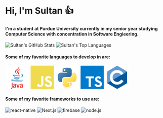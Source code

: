 <!--
**suahmadi/suahmadi** is a ✨ _special_ ✨ repository because its `README.md` (this file) appears on your GitHub profile.
-->

# Hi, I'm Sultan :thumbsup:

#### I'm a student at Purdue University currently in my senior year studying Computer Science with concentration in Software Engieering. 


![Sultan's GitHub Stats](https://github-readme-stats.vercel.app/api/?username=suahmadi&show_icons=true&theme=tokyonight)
![Sultan's Top Languages](https://github-readme-stats.vercel.app/api/top-langs/?username=suahmadi&theme=tokyonight&langs_count=10&hide=css,html,scss,less,makefile,tci)

#### Some of my favorite languages to develop in are:

<p align="left">
 <img src="https://raw.githubusercontent.com/devicons/devicon/master/icons/java/java-original-wordmark.svg" alt="java" width="75" height="75"/></img>
 <img src="https://raw.githubusercontent.com/devicons/devicon/master/icons/javascript/javascript-plain.svg" alt="js" width="75" height="75"/></img>
 <img src="https://raw.githubusercontent.com/devicons/devicon/master/icons/python/python-original.svg" alt="python" width="75" height="75"/></img>
 <img src="https://raw.githubusercontent.com/devicons/devicon/master/icons/typescript/typescript-original.svg" alt="typescript" width="75" height="75"/></img>
 <img src="https://raw.githubusercontent.com/devicons/devicon/master/icons/c/c-original.svg" alt="c" width="75" height="75"/></img>
</p> 

#### Some of my favorite frameworks to use are:

<p align="left">
 <img src="https://upload.wikimedia.org/wikipedia/commons/thumb/a/a7/React-icon.svg/512px-React-icon.svg.png?20220125121207" alt="react-native" width="10%" height="10%"/></img>
 <img src="https://upload.wikimedia.org/wikipedia/commons/8/8e/Nextjs-logo.svg" alt="Next.js" width="10%" height="10%"/></img>
 <img src="https://camo.githubusercontent.com/f95a10951b95c3e1cabbff45200a95322643e128f5e05c4cc7731a868f9fd069/68747470733a2f2f66697265626173652e676f6f676c652e636f6d2f646f776e6c6f6164732f6272616e642d67756964656c696e65732f504e472f6c6f676f2d766572746963616c2e706e67" alt="firebase" width="7%" height="7%"/></img>
 <img src="https://upload.wikimedia.org/wikipedia/commons/thumb/d/d9/Node.js_logo.svg/1920px-Node.js_logo.svg.png" alt="node.js" width="10%" height="10%"/></img>
</p> 





